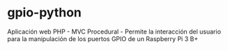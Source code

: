 # gpio-python
Aplicación web PHP - MVC Procedural - Permite la interacción del usuario para la manipulación de los puertos GPIO  de un Raspberry Pi 3 B+
